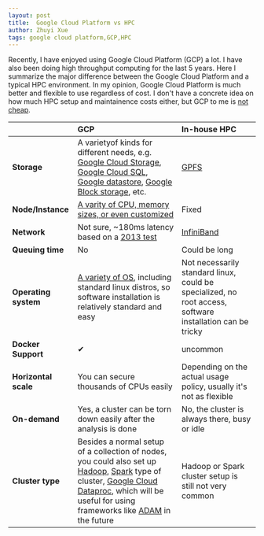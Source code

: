 ```yaml
---
layout: post
title:  Google Cloud Platform vs HPC
author: Zhuyi Xue
tags: google cloud platform,GCP,HPC
---
```


Recently, I have enjoyed using Google Cloud Platform (GCP) a lot. I have also
been doing high throughput computing for the last 5 years. Here I summarize the
major difference between the Google Cloud Platform and a typical HPC
environment. In my opinion, Google Cloud Platform is much better and flexible
to use regardless of cost. I don't have a concrete idea on how much HPC setup
and maintainence costs either, but GCP to me is [not cheap](https://cloud.google.com/products/calculator/).

| |GCP| In-house HPC |
|:-|:-----|:--------------|
|**Storage**| A varietyof kinds for different needs, e.g. [Google Cloud Storage](https://cloud.google.com/storage/docs/overview), [Google Cloud SQL](https://cloud.google.com/sql/docs/introduction), [Google datastore](https://cloud.google.com/datastore/docs/concepts/overview), [Google Block storage](https://cloud.google.com/compute/docs/disks/), etc.|[GPFS](https://en.wikipedia.org/wiki/IBM_General_Parallel_File_System)|
|**Node/Instance**|	[A varity of CPU, memory sizes, or even customized](https://cloud.google.com/compute/docs/machine-types)|Fixed|
|**Network**|Not sure, ~180ms latency based on a [2013 test](https://blog.rescale.com/mpi-latency-on-google-compute-engine/)|[InfiniBand](https://en.wikipedia.org/wiki/InfiniBand)|
|**Queuing time**| No|Could be long|
|**Operating system**| [A variety of OS](https://cloud.google.com/compute/docs/operating-systems/), including standard linux distros, so software installation is relatively standard and easy|Not necessarily standard linux, could be specialized, no root access, software installation can be tricky|
|**Docker Support**|✔|uncommon|
|**Horizontal scale**|You can secure thousands of CPUs easily| Depending on the actual usage policy, usually it's not as flexible|
|**On-demand**|Yes, a cluster can be torn down easily after the analysis is done| No, the cluster is always there, busy or idle|
|**Cluster type**|Besides a normal setup of a collection of nodes, you could also set up [Hadoop](http://hadoop.apache.org/), [Spark](http://spark.apache.org/) type of cluster, [Google Cloud Dataproc](https://cloud.google.com/dataproc/overview), which will be useful for using frameworks like [ADAM](http://bdgenomics.org/) in the future |Hadoop or Spark cluster setup is still not very common|
